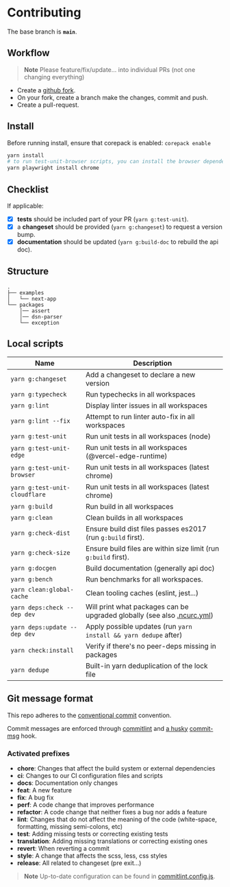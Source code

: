 # Contributing

The base branch is **`main`**.

## Workflow

> **Note**
> Please feature/fix/update... into individual PRs (not one changing everything)

- Create a [github fork](https://docs.github.com/en/get-started/quickstart/fork-a-repo).
- On your fork, create a branch make the changes, commit and push.
- Create a pull-request.

## Install

Before running install, ensure that corepack is enabled: `corepack enable`

```bash
yarn install
# to run test-unit-browser scripts, you can install the browser dependencies
yarn playwright install chrome
```

## Checklist

If applicable:

- [x] **tests** should be included part of your PR (`yarn g:test-unit`).
- [x] a **changeset** should be provided (`yarn g:changeset`) to request a version bump.
- [x] **documentation** should be updated (`yarn g:build-doc` to rebuild the api doc).

## Structure

```
.
├── examples
│   └── next-app
└── packages
    │── assert
    │── dsn-parser
    └── exception
```

## Local scripts

| Name                          | Description                                                                                                                           |
|-------------------------------|---------------------------------------------------------------------------------------------------------------------------------------|
| `yarn g:changeset`            | Add a changeset to declare a new version                                                                                              |
| `yarn g:typecheck`            | Run typechecks in all workspaces                                                                                                      |
| `yarn g:lint`                 | Display linter issues in all workspaces                                                                                               |
| `yarn g:lint --fix`           | Attempt to run linter auto-fix in all workspaces                                                                                      |
| `yarn g:test-unit`            | Run unit tests in all workspaces (node)                                                                                               |
| `yarn g:test-unit-edge`       | Run unit tests in all workspaces (@vercel-edge-runtime)                                                                               |
| `yarn g:test-unit-browser`    | Run unit tests in all workspaces (latest chrome)                                                                                      |
| `yarn g:test-unit-cloudflare` | Run unit tests in all workspaces (latest chrome)                                                                                      |
| `yarn g:build`                | Run build in all workspaces                                                                                                           |
| `yarn g:clean`                | Clean builds in all workspaces                                                                                                        |
| `yarn g:check-dist`           | Ensure build dist files passes es2017 (run `g:build` first).                                                                          |
| `yarn g:check-size`           | Ensure build files are within size limit (run `g:build` first).                                                                       |
| `yarn g:docgen`               | Build documentation (generally api doc)                                                                                               |
| `yarn g:bench`                | Run benchmarks for all workspaces.                                                                                                    |
| `yarn clean:global-cache`     | Clean tooling caches (eslint, jest...)                                                                                                |
| `yarn deps:check --dep dev`   | Will print what packages can be upgraded globally (see also [.ncurc.yml](https://github.com/belgattitude/httpx/blob/main/.ncurc.yml)) |
| `yarn deps:update --dep dev`  | Apply possible updates (run `yarn install && yarn dedupe` after)                                                                      |
| `yarn check:install`          | Verify if there's no peer-deps missing in packages                                                                                    |
| `yarn dedupe`                 | Built-in yarn deduplication of the lock file                                                                                          |

## Git message format

This repo adheres to the [conventional commit](https://www.conventionalcommits.org/en/v1.0.0/) convention.

Commit messages are enforced through [commitlint](https://github.com/conventional-changelog/commitlint) and [a husky](https://github.com/typicode/husky) [commit-msg](https://github.com/belgattitude/httpx/blob/main/.husky/commit-msg) hook.

### Activated prefixes

- **chore**: Changes that affect the build system or external dependencies
- **ci**: Changes to our CI configuration files and scripts
- **docs**: Documentation only changes
- **feat**: A new feature
- **fix**: A bug fix
- **perf**: A code change that improves performance
- **refactor**: A code change that neither fixes a bug nor adds a feature
- **lint**: Changes that do not affect the meaning of the code (white-space, formatting, missing semi-colons, etc)
- **test**: Adding missing tests or correcting existing tests
- **translation**: Adding missing translations or correcting existing ones
- **revert**: When reverting a commit
- **style**: A change that affects the scss, less, css styles
- **release**: All related to changeset (pre exit...)

> **Note**
> Up-to-date configuration can be found in [commitlint.config.js](https://github.com/belgattitude/httpx/blob/main/commitlint.config.js).
